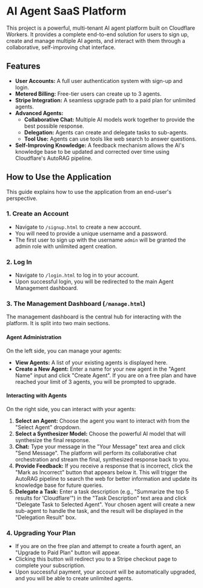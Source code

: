 # AI Agent SaaS Platform

This project is a powerful, multi-tenant AI agent platform built on Cloudflare Workers. It provides a complete end-to-end solution for users to sign up, create and manage multiple AI agents, and interact with them through a collaborative, self-improving chat interface.

## Features

- **User Accounts:** A full user authentication system with sign-up and login.
- **Metered Billing:** Free-tier users can create up to 3 agents.
- **Stripe Integration:** A seamless upgrade path to a paid plan for unlimited agents.
- **Advanced Agents:**
    - **Collaborative Chat:** Multiple AI models work together to provide the best possible response.
    - **Delegation:** Agents can create and delegate tasks to sub-agents.
    - **Tool Use:** Agents can use tools like web search to answer questions.
- **Self-Improving Knowledge:** A feedback mechanism allows the AI's knowledge base to be updated and corrected over time using Cloudflare's AutoRAG pipeline.

## How to Use the Application

This guide explains how to use the application from an end-user's perspective.

### 1. Create an Account

- Navigate to `/signup.html` to create a new account.
- You will need to provide a unique username and a password.
- The first user to sign up with the username `admin` will be granted the admin role with unlimited agent creation.

### 2. Log In

- Navigate to `/login.html` to log in to your account.
- Upon successful login, you will be redirected to the main Agent Management dashboard.

### 3. The Management Dashboard (`/manage.html`)

The management dashboard is the central hub for interacting with the platform. It is split into two main sections.

#### Agent Administration

On the left side, you can manage your agents:

- **View Agents:** A list of your existing agents is displayed here.
- **Create a New Agent:** Enter a name for your new agent in the "Agent Name" input and click "Create Agent". If you are on a free plan and have reached your limit of 3 agents, you will be prompted to upgrade.

#### Interacting with Agents

On the right side, you can interact with your agents:

1.  **Select an Agent:** Choose the agent you want to interact with from the "Select Agent" dropdown.
2.  **Select a Synthesizer Model:** Choose the powerful AI model that will synthesize the final response.
3.  **Chat:** Type your message in the "Your Message" text area and click "Send Message". The platform will perform its collaborative chat orchestration and stream the final, synthesized response back to you.
4.  **Provide Feedback:** If you receive a response that is incorrect, click the "Mark as Incorrect" button that appears below it. This will trigger the AutoRAG pipeline to search the web for better information and update its knowledge base for future queries.
5.  **Delegate a Task:** Enter a task description (e.g., "Summarize the top 5 results for 'Cloudflare'") in the "Task Description" text area and click "Delegate Task to Selected Agent". Your chosen agent will create a new sub-agent to handle the task, and the result will be displayed in the "Delegation Result" box.

### 4. Upgrading Your Plan

- If you are on the free plan and attempt to create a fourth agent, an "Upgrade to Paid Plan" button will appear.
- Clicking this button will redirect you to a Stripe checkout page to complete your subscription.
- Upon successful payment, your account will be automatically upgraded, and you will be able to create unlimited agents.
